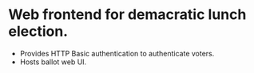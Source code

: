 # Web frontend for demacratic lunch election.

- Provides HTTP Basic authentication to authenticate voters.
- Hosts ballot web UI.
